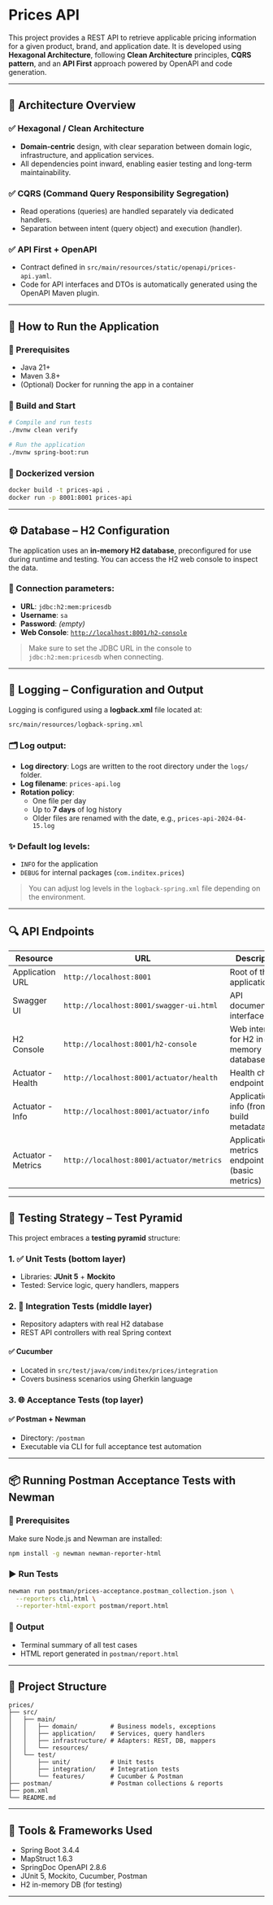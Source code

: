 # Prices API

This project provides a REST API to retrieve applicable pricing information for a given product, brand, and application date. It is developed using **Hexagonal Architecture**, following **Clean Architecture** principles, **CQRS pattern**, and an **API First** approach powered by OpenAPI and code generation.

---

## 🧱 Architecture Overview

### ✅ Hexagonal / Clean Architecture
- **Domain-centric** design, with clear separation between domain logic, infrastructure, and application services.
- All dependencies point inward, enabling easier testing and long-term maintainability.

### ✅ CQRS (Command Query Responsibility Segregation)
- Read operations (queries) are handled separately via dedicated handlers.
- Separation between intent (query object) and execution (handler).

### ✅ API First + OpenAPI
- Contract defined in `src/main/resources/static/openapi/prices-api.yaml`.
- Code for API interfaces and DTOs is automatically generated using the OpenAPI Maven plugin.

---

## 🚀 How to Run the Application

### 🧪 Prerequisites
- Java 21+
- Maven 3.8+
- (Optional) Docker for running the app in a container

### 🔧 Build and Start

```bash
# Compile and run tests
./mvnw clean verify

# Run the application
./mvnw spring-boot:run
```

### 🐳 Dockerized version

```bash
docker build -t prices-api .
docker run -p 8001:8001 prices-api
```

---

## ⚙️ Database – H2 Configuration

The application uses an **in-memory H2 database**, preconfigured for use during runtime and testing. You can access the H2 web console to inspect the data.

### 🔐 Connection parameters:

- **URL**: `jdbc:h2:mem:pricesdb`
- **Username**: `sa`
- **Password**: *(empty)*
- **Web Console**: [`http://localhost:8001/h2-console`](http://localhost:8001/h2-console)

> Make sure to set the JDBC URL in the console to `jdbc:h2:mem:pricesdb` when connecting.

---
## 📑 Logging – Configuration and Output

Logging is configured using a **logback.xml** file located at:

```
src/main/resources/logback-spring.xml
```

### 🗂️ Log output:

- **Log directory**: Logs are written to the root directory under the `logs/` folder.
- **Log filename**: `prices-api.log`
- **Rotation policy**:
  - One file per day
  - Up to **7 days** of log history
  - Older files are renamed with the date, e.g., `prices-api-2024-04-15.log`

### ✨ Default log levels:

- `INFO` for the application
- `DEBUG` for internal packages (`com.inditex.prices`)

> You can adjust log levels in the `logback-spring.xml` file depending on the environment.

---

## 🔍 API Endpoints

| Resource           | URL                                      | Description                                  |
|--------------------|------------------------------------------|----------------------------------------------|
| Application URL    | `http://localhost:8001`                  | Root of the application                      |
| Swagger UI         | `http://localhost:8001/swagger-ui.html`  | API documentation interface                  |
| H2 Console         | `http://localhost:8001/h2-console`       | Web interface for H2 in-memory database      |
| Actuator - Health  | `http://localhost:8001/actuator/health`  | Health check endpoint                        |
| Actuator - Info    | `http://localhost:8001/actuator/info`    | Application info (from build metadata)       |
| Actuator - Metrics | `http://localhost:8001/actuator/metrics` | Application metrics endpoint (basic metrics) |

---

## 🧪 Testing Strategy – Test Pyramid

This project embraces a **testing pyramid** structure:

### 1. ✅ Unit Tests (bottom layer)
- Libraries: **JUnit 5** + **Mockito**
- Tested: Service logic, query handlers, mappers

### 2. 🧩 Integration Tests (middle layer)
- Repository adapters with real H2 database
- REST API controllers with real Spring context

#### ✅ Cucumber
- Located in `src/test/java/com/inditex/prices/integration`
- Covers business scenarios using Gherkin language

### 3. 🌐 Acceptance Tests (top layer)

#### ✅ Postman + Newman
- Directory: `/postman`
- Executable via CLI for full acceptance test automation

---

## 📦 Running Postman Acceptance Tests with Newman

### 🧰 Prerequisites
Make sure Node.js and Newman are installed:

```bash
npm install -g newman newman-reporter-html
```

### ▶️ Run Tests

```bash
newman run postman/prices-acceptance.postman_collection.json \
  --reporters cli,html \
  --reporter-html-export postman/report.html
```

### 📄 Output

- Terminal summary of all test cases
- HTML report generated in `postman/report.html`

---

## 📁 Project Structure

```
prices/
├── src/
│   ├── main/
│   │   ├── domain/         # Business models, exceptions
│   │   ├── application/    # Services, query handlers
│   │   ├── infrastructure/ # Adapters: REST, DB, mappers
│   │   └── resources/
│   └── test/
│       ├── unit/           # Unit tests
│       ├── integration/    # Integration tests
│       └── features/       # Cucumber & Postman
├── postman/                # Postman collections & reports
├── pom.xml
└── README.md
```

---

## 🧩 Tools & Frameworks Used

- Spring Boot 3.4.4
- MapStruct 1.6.3
- SpringDoc OpenAPI 2.8.6
- JUnit 5, Mockito, Cucumber, Postman
- H2 in-memory DB (for testing)

---